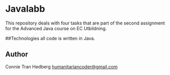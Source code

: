 # Javalabb
This repository deals with four tasks that are part of the second assignment for the Advanced Java course on EC Utbildning.

##Technologies
all code is written in Java.

## Author
Connie Tran Hedberg <humanitariancoder@gmail.com>


